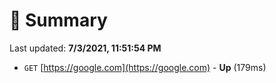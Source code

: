 # 📖 Summary
Last updated: **7/3/2021, 11:51:54 PM**

- `GET` [https://google.com](https://google.com) - **Up** (179ms)
